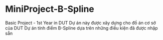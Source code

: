# MiniProject-B-Spline
Basic Project - 1st Year in DUT
Dự án này được xây dựng cho đồ án cơ sở của DUT
Dự án tính điểm B-Spline dựa trên những điều kiện đã được nhập sẵn
